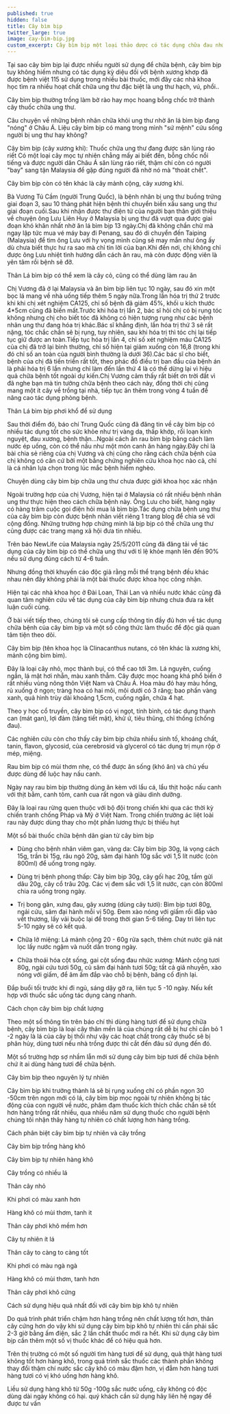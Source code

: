 ```yaml
---
published: true
hidden: false
title: Cây bìm bịp
twitter_large: true
image: cay-bim-bip.jpg
custom_excerpt: Cây bìm bịp một loại thảo dược có tác dụng chữa đau nhức và điều trị bệnh ung thư hiệu quả.
---
```


Tại sao cây bìm bịp lại được nhiều người sử dụng để chữa bệnh, cây bìm bịp tuy không hiếm nhưng có tác dụng kỳ diệu đối với bệnh xương khơp đã được bệnh việt 115 sử dụng trong nhiều bài thuốc, mới đây các nhà khoa học tìm ra nhiều hoạt chất chữa ung thư đặc biệt là ung thư hạch, vú, phổi..

Cây bìm bịp thường trồng làm bờ rào hay mọc hoang bỗng chốc trở thành cây thuốc chữa ung thư.

Câu chuyện về những bệnh nhân chữa khỏi ung thư nhờ ăn lá bìm bịp đang "nóng" ở Châu Á. Liệu cây bìm bịp có mang trong mình "sứ mệnh" cứu sống người bị ung thư hay không?

Cây bìm bịp (cây xương khỉ): Thuốc chữa ung thư đang được săn lùng ráo riết Có một loại cây mọc tự nhiên chẳng mấy ai biết đến, bỗng chốc nổi tiếng và được người dân Châu Á săn lùng ráo riết, thậm chí còn có người "bay" sang tận Malaysia để gặp đúng người đã nhờ nó mà "thoát chết".

Cây bìm bịp còn có tên khác là cây mảnh cộng, cây xương khỉ.

Bà Vương Tú Cầm (người Trung Quốc), là bệnh nhân bị ung thư buồng trứng giai đoạn 3, sau 10 tháng phát hiện bệnh thì chuyển biến xấu sang ung thư giai đoạn cuối.Sau khi nhận được thư điện tử của người bạn thân giới thiệu về chuyện ông Lưu Liên Huy ở Malaysia bị ung thư đã vượt qua được giai đoạn khó khăn nhất nhờ ăn lá bìm bịp 13 ngày.Chị đã không chần chừ mà ngay lập tức mua vé máy bay đi Penang, sau đó di chuyển đến Taiping (Malaysia) để tìm ông Lưu với hy vọng mình cũng sẽ may mắn như ông ấy dù chưa biết thực hư ra sao mà chỉ tin lời của bạn.Khi đến nơi, chị không chỉ được ông Lưu nhiệt tình hướng dẫn cách ăn rau, mà còn được động viên là yên tâm rồi bệnh sẽ đỡ.

Thân Lá bìm bịp có thể xem là cây cỏ, cũng có thể dùng làm rau ăn

Chị Vương đã ở lại Malaysia và ăn bìm bịp liên tục 10 ngày, sau đó xin một bọc lá mang về nhà uống tiếp thêm 5 ngày nữa.Trong lần hóa trị thứ 2 trước khi khi chị xét nghiệm CA125, chỉ số bệnh đã giảm 45%, khối u kích thước 4*5cm cũng đã biến mất.Trước khi hóa trị lần 2, bác sĩ hỏi chị có bị rụng tóc không nhưng chị cho biết tóc đã không có hiện tượng rụng như các bệnh nhân ung thư đang hóa trị khác.Bác sĩ khẳng định, lần hóa trị thứ 3 sẽ rất nặng, tóc chắc chắn sẽ bị rụng, tuy nhiên, sau khi hóa trị thì tóc chị lại tiếp tục giữ được an toàn.Tiếp tục hóa trị lần 4, chỉ số xét nghiệm máu CA125 của chị đã trở lại bình thường, chỉ số hiện tại giảm xuống còn 16,8 (trong khi đó chỉ số an toàn của người bình thường là dưới 36).Các bác sĩ cho biết, bệnh của chị đã tiến triển rất tốt, theo phác đồ điều trị ban đầu của bệnh án là phải hóa trị 6 lần nhưng chỉ làm đến lần thứ 4 là có thể dừng lại vì hiệu quả chữa bệnh tốt ngoài dự kiến.Chị Vương cảm thấy rất biết ơn trời đất vì đã nghe bạn mà tin tưởng chữa bệnh theo cách này, đồng thời chị cũng mang một ít cây về trồng tại nhà, tiếp tục ăn thêm trong vòng 4 tuần để nâng cao tác dụng phòng bệnh.

Thân Lá bìm bịp phơi khổ để sử dụng

Sau thời điểm đó, báo chí Trung Quốc cũng đã đăng tin về cây bìm bịp có nhiều tác dụng tốt cho sức khỏe như trị vàng da, thấp khớp, rối loạn kinh nguyệt, đau xương, bệnh thận…Ngoài cách ăn rau bìm bịp bằng cách làm nước ép uống, còn có thể nấu như một món canh ăn hàng ngày.Đây chỉ là bài chia sẻ riêng của chị Vương và chị cũng cho rằng cách chữa bệnh của chị không có căn cứ bởi một bằng chứng nghiên cứu khoa học nào cả, chỉ là cá nhân lựa chọn trong lúc mắc bệnh hiểm nghèo.

Chuyện dùng cây bìm bịp chữa ung thư chưa được giới khoa học xác nhận

Ngoài trường hợp của chị Vương, hiện tại ở Malaysia có rất nhiều bệnh nhân ung thư thực hiện theo cách chữa bệnh này. Ông Lưu cho biết, hàng ngày có hàng trăm cuộc gọi điện hỏi mua lá bìm bịp.Tác dụng chữa bệnh ung thư của cây bìm bịp còn được bệnh nhân viết riêng 1 trang blog để chia sẻ với cộng đồng. Những trường hợp chứng minh lá bịp bịp có thể chữa ung thư cũng được các trang mạng xã hội đưa tin nhiều.

Trên báo NewLife của Malaysia ngày 25/5/2011 cũng đã đăng tải về tác dụng của cây bìm bịp có thể chữa ung thư với tỉ lệ khỏe mạnh lên đến 90% nếu sử dụng đúng cách từ 4-6 tuần.

Nhưng đồng thời khuyến cáo độc giả rằng mỗi thể trạng bệnh đều khác nhau nên đây không phải là một bài thuốc được khoa học công nhận.

Hiện tại các nhà khoa học ở Đài Loan, Thái Lan và nhiều nước khác cũng đã quan tâm nghiên cứu về tác dụng của cây bìm bịp nhưng chưa đưa ra kết luận cuối cùng.

Ở bài viết tiếp theo, chúng tôi sẽ cung cấp thông tin đầy đủ hơn về tác dụng chữa bệnh của cây bìm bịp và một số công thức làm thuốc để độc giả quan tâm tiện theo dõi.

Cây bìm bịp (tên khoa học là Clinacanthus nutans, có tên khác là xương khỉ, mảnh cộng bìm bìm).

Đây là loại cây nhỏ, mọc thành bụi, có thể cao tới 3m. Lá nguyên, cuống ngắn, lá mặt hơi nhẵn, màu xanh thẫm. Cây được mọc hoang khá phổ biến ở rất nhiều vùng nông thôn Việt Nam và Châu Á. Hoa màu đỏ hay màu hồng, rủ xuống ở ngọn; tràng hoa có hai môi, môi dưới có 3 răng; bao phấn vàng xanh, quả hình trùy dài khoảng 1,5cm, cuống ngắn, chứa 4 hạt.

Theo y học cổ truyền, cây bìm bịp có vị ngọt, tính bình, có tác dụng thanh can (mát gan), lợi đảm (tăng tiết mật), khử ứ, tiêu thũng, chỉ thống (chống đau).

Các nghiên cứu còn cho thấy cây bìm bịp chứa nhiều sinh tố, khoáng chất, tanin, flavon, glycosid, của cerebrosid và glycerol có tác dụng trị mụn rộp ở mép, miệng.

Rau bìm bịp có mùi thơm nhẹ, có thể được ăn sống (khó ăn) và chủ yếu được dùng để luộc hay nấu canh.

Ngày nay rau bìm bịp thường dùng ăn kèm với lẩu cá, lẩu thịt hoặc nấu canh với thịt bằm, canh tôm, canh cua rất ngon và giàu dinh dưỡng.

Đây là loại rau rừng quen thuộc với bộ đội trong chiến khi qua các thời kỳ chiến tranh chống Pháp và Mỹ ở Việt Nam. Trong chiến trường ác liệt loài rau này được dùng thay cho một phần lương thực bị thiếu hụt
 
Một số bài thuốc chữa bệnh dân gian từ cây bìm bịp

- Dùng cho bệnh nhân viêm gan, vàng da: Cây bìm bịp 30g, lá vọng cách 15g, trần bì 15g, râu ngô 20g, sâm đại hành 10g sắc với 1,5 lít nước (còn 800ml) để uống trong ngày.

- Dùng trị bệnh phong thấp: Cây bìm bịp 30g, cây gối hạc 20g, tầm gửi dâu 20g, cây cổ trâu 20g. Các vị đem sắc với 1,5 lít nước, cạn còn 800ml chia ra uống trong ngày.

- Trị bong gân, xưng đau, gãy xương (dùng cây tươi): Bìm bịp tươi 80g, ngải cứu, sâm đại hành mỗi vị 50g. Đem xào nóng với giấm rồi đắp vào vết thương, lấy vải buộc lại để trong thời gian 5-6 tiếng. Day trì liên tục 5-10 ngày sẽ có kết quả.

- Chữa lở miệng: Lá mảnh cộng 20 - 60g rửa sạch, thêm chút nước giã nát lọc lấy nước ngậm và nuốt dần trong ngày.

- Chữa thoái hóa cột sống, gai cột sống đau nhức xương: Mảnh cộng tươi 80g, ngải cứu tươi 50g, củ sâm đại hành tươi 50g; tất cả giã nhuyễn, xào nóng với giấm, để âm ấm đắp vào chỗ bị bệnh, băng cố định lại.

Đắp buổi tối trước khi đi ngủ, sáng dậy gỡ ra, liên tục 5 -10 ngày. Nếu kết hợp với thuốc sắc uống tác dụng càng nhanh.

Cách chọn cây bìm bịp chất lượng

Theo một số thông tin trên báo chí thì dùng hàng tươi để sử dụng chữa bệnh, cây bìm bịp là loại cây thân mền lá của chúng rất dễ bị hư chỉ cần bỏ 1 -2 ngày là lá của cây bị thối như vậy các hoạt chất trong cây thuốc sẽ bị phân hủy, dùng tươi nếu nhà trồng được thì cắt đến đâu sử dụng đến đó.

Một số trường hợp sợ nhầm lẫn mới sử dụng cây bìm bịp tươi để chữa bệnh chứ ít ai dùng hàng tươi để chữa bệnh.

Cây bìm bịp theo nguyên lý tự nhiên

Cây bìm bịp khi trưởng thành lá sẽ bị rụng xuống chỉ có phần ngọn 30 -50cm trên ngọn mới có lá, cây bìm bịp mọc ngoài tự nhiên không bị tác động của con người về nước, phâm đạm thuốc kích thích chắc chắn sẽ tốt hơn hàng trồng rất nhiều, qua nhiều năm sử dụng thuốc cho người bệnh chúng tôi nhận thây hàng tự nhiên có chất lượng hơn hàng trồng.

Cách phân biệt cây bìm bịp tự nhiên và cây trồng

 

Cây bìm bịp trồng hàng khô

Cây bìm bịp tự nhiên hàng khô

Cây trồng có nhiều lá

Thân cây nhỏ

Khi phơi có màu xanh hơn

Hàng khô có mùi thơm, tanh it

Thân cây phơi khô mềm hơn

Cây tự nhiên ít lá

Thân cây to càng to càng tốt

Khi phơi có màu ngà ngà

Hàng khô có mùi thơm, tanh hơn

Thân cây phơi khô cứng

Cách sử dụng hiệu quả nhất đối với cây bìm bịp khô tự nhiên

Do quá trình phát triển chậm hơn hàng trồng nên chất lượng tốt hơn, thân cây cứng hơn do vậy khi sử dụng cây bìm bịp khô tự nhiên thì cần phải sắc 2-3 giờ bằng ấm điện, sắc 2 lần chất thuốc mới ra hết. Khi sử dụng cây bìm bịp cần thêm một số vị thuốc khác để có hiệu quả hơn.

Trên thị trường có một số người tìm hàng tươi để sử dụng, quả thật hàng tươi không tốt hơn hàng khô, trong quá trình sắc thuốc các thành phần không thay đổi thậm chí nước sắc cây khô có màu đậm hơn, vị đẫm hơn hàng tươi hàng tươi có vị khó uống hơn hàng khô.

Liều sử dụng hàng khô từ 50g -100g sắc nước uống, cây không có độc dùng dài ngày không có hại. quý khách cần sử dụng hãy liên hệ ngay để được tư vấn